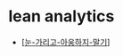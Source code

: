 # lean analytics

- [[눈-가리고-아웅하지-말기]]

[//begin]: # "Autogenerated link references for markdown compatibility"
[눈-가리고-아웅하지-말기]: 눈-가리고-아웅하지-말기 "눈 가리고 아웅하지 말기"
[//end]: # "Autogenerated link references"
